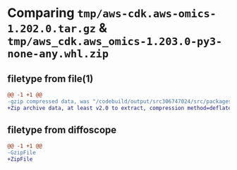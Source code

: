 # Comparing `tmp/aws-cdk.aws-omics-1.202.0.tar.gz` & `tmp/aws_cdk.aws_omics-1.203.0-py3-none-any.whl.zip`

## filetype from file(1)

```diff
@@ -1 +1 @@
-gzip compressed data, was "/codebuild/output/src306747024/src/packages/@aws-cdk/aws-omics/dist/python/aws-cdk.aws-omics-1.202.0.tar", last modified: Fri May 19 23:12:47 2023, max compression
+Zip archive data, at least v2.0 to extract, compression method=deflate
```

## filetype from diffoscope

```diff
@@ -1 +1 @@
-GzipFile
+ZipFile
```

